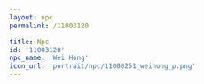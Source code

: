 ```yaml
---
layout: npc
permalink: /11003120

title: Npc
id: '11003120'
npc_name: 'Wei Hong'
icon_url: 'portrait/npc/11000251_weihong_p.png'
---
```

